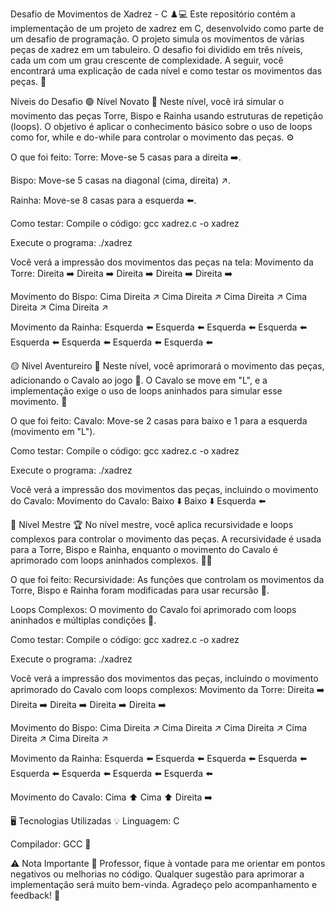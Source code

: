 Desafio de Movimentos de Xadrez - C ♟️💻
Este repositório contém a implementação de um projeto de xadrez em C, desenvolvido como parte de um desafio de programação. O projeto simula os movimentos de várias peças de xadrez em um tabuleiro. O desafio foi dividido em três níveis, cada um com um grau crescente de complexidade. A seguir, você encontrará uma explicação de cada nível e como testar os movimentos das peças. 🚀

Níveis do Desafio
🟢 Nível Novato 👶
Neste nível, você irá simular o movimento das peças Torre, Bispo e Rainha usando estruturas de repetição (loops). O objetivo é aplicar o conhecimento básico sobre o uso de loops como for, while e do-while para controlar o movimento das peças. ⚙️

O que foi feito:
Torre: Move-se 5 casas para a direita ➡️.

Bispo: Move-se 5 casas na diagonal (cima, direita) ↗️.

Rainha: Move-se 8 casas para a esquerda ⬅️.

Como testar:
Compile o código:
gcc xadrez.c -o xadrez

Execute o programa:
./xadrez

Você verá a impressão dos movimentos das peças na tela: Movimento da Torre: Direita ➡️
Direita ➡️
Direita ➡️
Direita ➡️
Direita ➡️

Movimento do Bispo:
Cima Direita ↗️
Cima Direita ↗️
Cima Direita ↗️
Cima Direita ↗️
Cima Direita ↗️

Movimento da Rainha:
Esquerda ⬅️
Esquerda ⬅️
Esquerda ⬅️
Esquerda ⬅️
Esquerda ⬅️
Esquerda ⬅️
Esquerda ⬅️
Esquerda ⬅️

🟡 Nível Aventureiro 🏰
Neste nível, você aprimorará o movimento das peças, adicionando o Cavalo ao jogo 🐴. O Cavalo se move em "L", e a implementação exige o uso de loops aninhados para simular esse movimento. 🔄

O que foi feito:
Cavalo: Move-se 2 casas para baixo e 1 para a esquerda (movimento em "L").

Como testar:
Compile o código:
gcc xadrez.c -o xadrez

Execute o programa:
./xadrez

Você verá a impressão dos movimentos das peças, incluindo o movimento do Cavalo: Movimento do Cavalo:
Baixo ⬇️
Baixo ⬇️
Esquerda ⬅️

🔴 Nível Mestre 🏆
No nível mestre, você aplica recursividade e loops complexos para controlar o movimento das peças. A recursividade é usada para a Torre, Bispo e Rainha, enquanto o movimento do Cavalo é aprimorado com loops aninhados complexos. 🧠💥

O que foi feito:
Recursividade: As funções que controlam os movimentos da Torre, Bispo e Rainha foram modificadas para usar recursão 🔁.

Loops Complexos: O movimento do Cavalo foi aprimorado com loops aninhados e múltiplas condições 🔄.

Como testar:
Compile o código:
gcc xadrez.c -o xadrez

Execute o programa:
./xadrez

Você verá a impressão dos movimentos das peças, incluindo o movimento aprimorado do Cavalo com loops complexos: Movimento da Torre:
Direita ➡️
Direita ➡️
Direita ➡️
Direita ➡️
Direita ➡️

Movimento do Bispo:
Cima Direita ↗️
Cima Direita ↗️
Cima Direita ↗️
Cima Direita ↗️
Cima Direita ↗️

Movimento da Rainha:
Esquerda ⬅️
Esquerda ⬅️
Esquerda ⬅️
Esquerda ⬅️
Esquerda ⬅️
Esquerda ⬅️
Esquerda ⬅️
Esquerda ⬅️

Movimento do Cavalo:
Cima ⬆️
Cima ⬆️
Direita ➡️

🖥️ Tecnologias Utilizadas 💡
Linguagem: C

Compilador: GCC 🚀

⚠️ Nota Importante 📢
Professor, fique à vontade para me orientar em pontos negativos ou melhorias no código. Qualquer sugestão para aprimorar a implementação será muito bem-vinda. Agradeço pelo acompanhamento e feedback! 🙏
